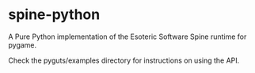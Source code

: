 spine-python
============

A Pure Python implementation of the Esoteric Software Spine runtime for pygame.

Check the pyguts/examples directory for instructions on using the API.